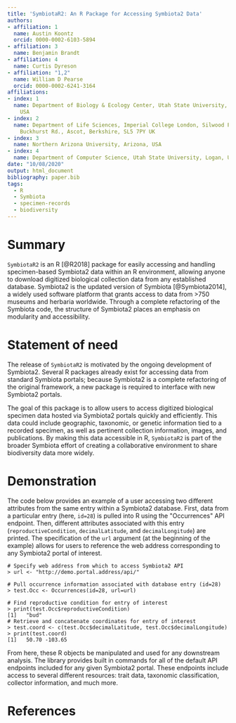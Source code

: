 ```yaml
---
title: 'SymbiotaR2: An R Package for Accessing Symbiota2 Data'
authors: 
- affiliation: 1
  name: Austin Koontz
  orcid: 0000-0002-6103-5894
- affiliation: 3
  name: Benjamin Brandt
- affiliation: 4
  name: Curtis Dyreson
- affiliation: "1,2"
  name: William D Pearse
  orcid: 0000-0002-6241-3164
affiliations:
- index: 1
  name: Department of Biology & Ecology Center, Utah State University, Logan, Utah,
    USA
- index: 2
  name: Department of Life Sciences, Imperial College London, Silwood Park Campus, 
    Buckhurst Rd., Ascot, Berkshire, SL5 7PY UK
- index: 3
  name: Northern Arizona University, Arizona, USA
- index: 4
  name: Department of Computer Science, Utah State University, Logan, Utah, USA
date: "10/08/2020"
output: html_document
bibliography: paper.bib
tags:
  - R
  - Symbiota
  - specimen-records
  - biodiversity
---
```

# Summary

`SymbiotaR2` is an R [@R2018] package for easily accessing and
handling specimen-based Symbiota2 data within an R environment,
allowing anyone to download digitized biological collection data from
any established database. Symbiota2 is the updated version of Symbiota
[@Symbiota2014], a widely used software platform that grants access to
data from >750 museums and herbaria worldwide. Through a complete
refactoring of the Symbiota code, the structure of Symbiota2 places an
emphasis on modularity and accessibility.

# Statement of need

The release of `SymbiotaR2` is motivated by the ongoing development 
of Symbiota2. Several R packages already exist for accessing 
data from standard Symbiota portals; because Symbiota2 
is a complete refactoring of the original framework, 
a new package is required to interface with new Symbiota2 portals.

The goal of this package is to allow users to access digitized 
biological specimen data hosted via Symbiota2 portals quickly and 
efficiently. This data could include geographic, taxonomic, or genetic 
information tied to a recorded specimen, as well as pertinent collection 
information, images, and publications. By making this data accessible in R, 
`SymbiotaR2` is part of the broader Symbiota effort of creating a 
collaborative environment to share biodiversity data more widely. 

# Demonstration

The code below provides an example of a user accessing two different attributes
from the same entry within a Symbiota2  database. First, data from a particular 
entry (here, `id=28`) is pulled into R using the "Occurrences" API endpoint. 
Then, different attributes associated with this entry (`reproductiveCondition`,
`decimalLatitude`, and `decimalLongitude`) are printed. The specification of the 
`url` argument (at the beginning of the example) allows for users to reference 
the web address corresponding to any Symbiota2 portal of interest.
```{R}
# Specify web address from which to access Symbiota2 API
> url <- "http://demo.portal.address/api/"

# Pull occurrence information associated with database entry (id=28)
> test.Occ <- Occurrences(id=28, url=url)

# Find reproductive condition for entry of interest
> print(test.Occ$reproductiveCondition)
[1]   "bud"
# Retrieve and concatenate coordinates for entry of interest
> test.coord <- c(test.Occ$decimalLatitude, test.Occ$decimalLongitude)
> print(test.coord)
[1]   50.70 -103.65
```
From here, these R objects be manipulated and used for any downstream analysis. 
The library provides built in commands for all of the default API endpoints 
included for any given Symbiota2 portal. These endpoints include access to 
several different resources: trait data, taxonomic classification, 
collector information, and much more. 

# References
